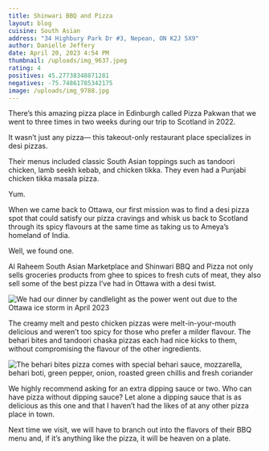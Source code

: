 ```yaml
---
title: Shinwari BBQ and Pizza
layout: blog
cuisine: South Asian
address: "34 Highbury Park Dr #3, Nepean, ON K2J 5X9"
author: Danielle Jeffery
date: April 20, 2023 4:54 PM
thumbnail: /uploads/img_9637.jpeg
rating: 4
positives: 45.27738348871281
negatives: -75.74861785342175
image: /uploads/img_9788.jpg
---
```

There’s this amazing pizza place in Edinburgh called Pizza Pakwan that we went to three times in two weeks during our trip to Scotland in 2022.

It wasn’t just any pizza— this takeout-only restaurant place specializes in desi pizzas. 

Their menus included classic South Asian toppings such as tandoori chicken, lamb seekh kebab, and chicken tikka. They even had a Punjabi chicken tikka masala pizza. 

Yum.

When we came back to Ottawa, our first mission was to find a desi pizza spot that could satisfy our pizza cravings and whisk us back to Scotland through its spicy flavours at the same time as taking us to Ameya’s homeland of India. 

Well, we found one.

Al Raheem South Asian Marketplace and Shinwari BBQ and Pizza not only sells groceries products from ghee to spices to fresh cuts of meat, they also sell some of the best pizza I’ve had in Ottawa with a desi twist. 

![We had our dinner by candlelight as the power went out due to the Ottawa ice storm in April 2023](/uploads/img_9642.jpeg "Creamy melt pizza")

The creamy melt and pesto chicken pizzas were melt-in-your-mouth delicious and weren’t too spicy for those who prefer a milder flavour. The behari bites and tandoori chaska pizzas each had nice kicks to them, without compromising the flavour of the other ingredients. 

![The behari bites pizza comes with special behari sauce, mozzarella, behari boti, green pepper, onion, roasted green chillis and fresh coriander](/uploads/img_9637.jpeg "Behari bites")

We highly recommend asking for an extra dipping sauce or two. Who can have pizza without dipping sauce? Let alone a dipping sauce that is as delicious as this one and that I haven’t had the likes of at any other pizza place in town.

Next time we visit, we will have to branch out into the flavors of their BBQ menu and, if it’s anything like the pizza, it will be heaven on a plate.